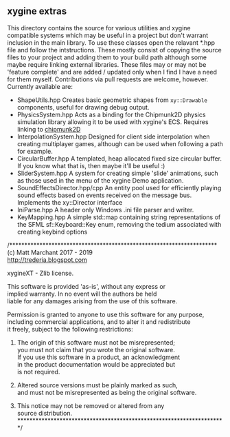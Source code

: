 ## xygine extras

This directory contains the source for various utilities and xygine compatible systems
which may be useful in a project but don't warrant inclusion in the main library. To use
these classes open the relavant *.hpp file and follow the intstructions. These mostly
consist of copying the source files to your project and adding them to your build path
although some maybe require linking external libraries. These files may or may not be
'feature complete' and are added / updated only when I find I have a need for them myself.
Contributions via pull requests are welcome, however. Currently available are:

- ShapeUtils.hpp Creates basic geometric shapes from `xy::Drawable` components, useful
for drawing debug output.
- PhysicsSystem.hpp Acts as a binding for the Chipmunk2D physics simulation library
allowing it to be used with xygine's ECS. Requires linking to [chipmunk2D](https://chipmunk-physics.net/)
- InterpolationSystem.hpp Designed for client side interpolation when creating multiplayer
games, although can be used when following a path for example.
- CircularBuffer.hpp A templated, heap allocated fixed size circular buffer. If you know
what that is, then maybe it'll be useful :)
- SliderSystem.hpp A system for creating simple 'slide' animations, such as those used
in the menu of the xygine Demo application.
 - SoundEffectsDirector.hpp/cpp An entity pool used for efficiently playing sound effects
 based on events received on the message bus. Implements the xy::Director interface
 - IniParse.hpp A header only Windows .ini file parser and writer.
 - KeyMapping.hpp A simple std::map containing string representations of the SFML sf::Keyboard::Key enum, removing the tedium associated with creating keybind options

/*********************************************************************  
(c) Matt Marchant 2017 - 2019  
http://trederia.blogspot.com  

xygineXT - Zlib license.  

This software is provided 'as-is', without any express or  
implied warranty. In no event will the authors be held  
liable for any damages arising from the use of this software.  

Permission is granted to anyone to use this software for any purpose,  
including commercial applications, and to alter it and redistribute  
it freely, subject to the following restrictions:  

1. The origin of this software must not be misrepresented;  
you must not claim that you wrote the original software.  
If you use this software in a product, an acknowledgment  
in the product documentation would be appreciated but  
is not required.  

2. Altered source versions must be plainly marked as such,  
and must not be misrepresented as being the original software.  

3. This notice may not be removed or altered from any  
source distribution.  
*********************************************************************/  
